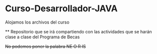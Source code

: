 # Curso-Desarrollador-JAVA
Alojamos los archivos del curso

** Repositorio que se irá compartiendo con las actividades que se harán clase a clase del Programa de Becas 

~~No podemos poner la palabra NE O R IS~~
